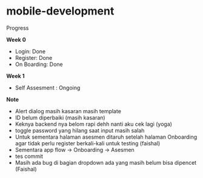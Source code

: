 # mobile-development

Progress

<b> Week 0 </b>
- Login: Done
- Register: Done 
- On Boarding: Done

<b> Week 1 </b>
- Self Assesment : Ongoing

<b> Note </b>
- Alert dialog masih kasaran masih template
- ID belum diperbaiki (masih kasaran)
- Keknya backend nya belom rapi dehh nanti aku cek lagi (yoga)
- toggle password yang hilang saat input masih salah
- Untuk sementara halaman asesmen ditaruh setelah halaman Onboarding agar tidak perlu register berkali-kali untuk testing (faishal)
- Sementara app flow -> Onboarding -> Asesmen
- tes commit
- Masih ada bug di bagian dropdown ada yang masih belum bisa dipencet (Faishal)
